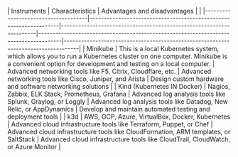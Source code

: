 | Instruments                         | Characteristics                                                   | Advantages and disadvantages                                        |                                                   |
|-------------------------------------|-------------------------------------------------------------------|---------------------------------------------------------------------|--------------------------------------------------------------------------------------|-----------------------------------------------------------------------------------|
| Minikube                            | This is a local Kubernetes system, which allows you to run a Kubernetes cluster on one computer. Minikube is a convenient option for development and testing on a local computer.                          | Advanced networking tools like F5, Citrix, Cloudflare, etc.         | Advanced networking tools like Cisco, Juniper, and Arista                            | Design custom hardware and software networking solutions                          |
| Kind (Kubernetes IN Docker)         | Nagios, Zabbix, ELK Stack, Prometheus, Grafana                    | Advanced log analysis tools like Splunk, Graylog, or Loggly         | Advanced log analysis tools like Datadog, New Relic, or AppDynamics                  | Develop and maintain automated testing and deployment tools                       |
| k3d                                 | AWS, GCP, Azure, VirtualBox, Docker, Kubernetes                   | Advanced cloud infrastructure tools like Terraform, Puppet, or Chef | Advanced cloud infrastructure tools like CloudFormation, ARM templates, or SaltStack | Advanced cloud infrastructure tools like CloudTrail, CloudWatch, or Azure Monitor |
